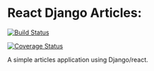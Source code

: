 React Django Articles:
======================

[![Build Status](https://travis-ci.org/cowhite/react-django-articles.svg?branch=master)](https://travis-ci.org/cowhite/react-django-articles
)

[![Coverage Status](https://coveralls.io/repos/github/cowhite/react-django-articles/badge.svg?branch=master)](https://coveralls.io/github/cowhite/react-django-articles?branch=master)

A simple articles application using Django/react.
